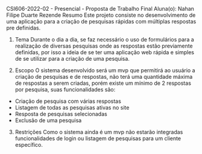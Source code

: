 CSI606-2022-02 - Presencial - Proposta de Trabalho Final
Aluna(o): Nahan Filipe Duarte Rezende
Resumo
Este projeto consiste no desenvolvimento de uma aplicação para a criação de pesquisas rápidas com múltiplas respostas pre definidas.

1. Tema
Durante o dia a dia, se faz necessário o uso de formulários para a realização de diversas pesquisas onde as respostas estão previamente definidas, por isso a ideia de se ter uma aplicação web rápida e simples de se utilizar para a criação de uma pesquisa.

2. Escopo
O sistema desenvolvido será um mvp que permitirá ao usuário a criação de pesquisas e de respostas, não terá uma quantidade máxima de respostas a serem criadas, porém existe um mínimo de 2 respostas por pesquisa, suas funcionalidades são:

- Criação de pesquisa com várias respostas
- Listagem de todas as pesquisas ativas no site
- Resposta de pesquisas selecionadas
- Exclusão de uma pesquisa

3. Restrições
Como o sistema ainda é um mvp não estarão integradas funcionalidades de login ou listagem de pesquisas para um cliente específico.